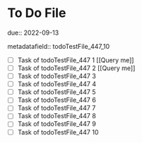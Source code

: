 # To Do File

due:: 2022-09-13

metadatafield:: todoTestFile_447_10

- [ ] Task of todoTestFile_447 1 [[Query me]]
- [ ] Task of todoTestFile_447 2 [[Query me]]
- [ ] Task of todoTestFile_447 3
- [ ] Task of todoTestFile_447 4
- [ ] Task of todoTestFile_447 5
- [ ] Task of todoTestFile_447 6
- [ ] Task of todoTestFile_447 7
- [ ] Task of todoTestFile_447 8
- [ ] Task of todoTestFile_447 9
- [ ] Task of todoTestFile_447 10